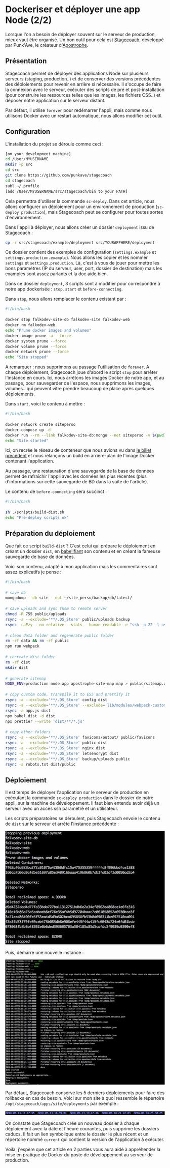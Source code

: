# Dockeriser et déployer une app Node \(2/2\)

Lorsque l'on a besoin de déployer souvent sur le serveur de production, mieux vaut être organisé. Un bon outil pour cela est [Stagecoach](https://github.com/punkave/stagecoach), développé par Punk'Ave, le créateur d'[Apostrophe](/blog/presentation-du-cms-apostrophe-1-3).

## Présentation

Stagecoach permet de déployer des applications Node sur plusieurs serveurs \(staging, production..\) et de conserver des versions précédentes des déploiements pour revenir en arrière si nécessaire. Il s'occupe de faire la connexion avec le serveur, exécuter des scripts de pré et post-installation \(pour construire les ressources telles que les images, les fichiers CSS..\) et déposer notre application sur le serveur distant.

Par défaut, il utilise `forever` pour redémarrer l'appli, mais comme nous utilisons Docker avec un restart automatique, nous allons modifier cet outil.

## Configuration

L'installation du projet se déroule comme ceci :

```bash
[on your development machine]
cd /User/MYUSERNAME
mkdir -p src
cd src
git clone https://github.com/punkave/stagecoach
cd stagecoach
subl ~/.profile
[add /User/MYUSERNAME/src/stagecoach/bin to your PATH]
```

Cela permettra d'utiliser la commande `sc-deploy`. Dans cet article, nous allons configurer un déploiement pour un environnement de production \(`sc-deploy production`\), mais Stagecoach peut se configurer pour toutes sortes d'environnement.

Dans l'appli à déployer, nous allons créer un dossier `deployment` issu de Stagecoach :

```bash
cp -r src/stagecoach/example/deployment src/YOURAPPHERE/deployment
```

Ce dossier contient des exemples de configuration \(`settings.example` et `settings.production.example`\). Nous allons les copier et les nommer `settings` et `settings.production`. Là, c'est à vous de jouer pour mettre les bons paramètres \(IP du serveur, user, port, dossier de destination) mais les examples sont assez parlants et la doc aide bien.

Dans ce dossier `deployment`, 3 scripts sont à modifier pour correspondre à notre app dockerisée : `stop`, `start` et `before-connecting`.

Dans `stop`, nous allons remplacer le contenu existant par :

```bash
#!/bin/bash

docker stop falkodev-site-db falkodev-site falkodev-web
docker rm falkodev-web
echo "Prune docker images and volumes"
docker image prune -a --force
docker system prune --force
docker volume prune --force
docker network prune --force
echo "Site stopped"
```

A remarquer : nous supprimons au passage l'utilisation de `forever`. A chaque déploiement, Stagecoach joue d'abord le script `stop` pour arrêter l'instance en cours. Ici, nous arrêtons les images Docker de notre app, et au passage, pour sauvegarder de l'espace, nous supprimons les images, volumes.. qui peuvent vitre prendre beaucoup de place après quelques déploiements.

Dans `start`, voici le contenu à mettre :

```bash
#!/bin/bash

docker network create siteperso
docker-compose up -d
docker run --rm --link falkodev-site-db:mongo --net siteperso -v $(pwd)/backup/db/latest/site/:/dump mongo bash -c 'mongorestore -d site /dump --host mongo:27017 --drop'
echo "Site started"
```

Ici, on recrée le réseau de conteneur que nous avions vu dans [le billet précédent](/dockeriser-et-deployer-une-app-node-1-2) et nous relançons un build en arrière-plan de l'image Docker contenant l'application.

Au passage, une restauration d'une sauvegarde de la base de données permet de rafraîchir l'appli avec les données les plus récentes \(plus d'informations sur cette sauvegarde de BD dans la suite de l'article\).

Le contenu de `before-connecting` sera succinct :

```bash
#!/bin/bash

sh ./scripts/build-dist.sh
echo "Pre-deploy scripts ok"
```

## Préparation du déploiement

Que fait ce script `build-dist` ? C'est celui qui prépare le déploiement en créant un dossier `dist`, en [babelifiant](https://babeljs.io/) son contenu et en créant la fameuse sauvegarde de base de données.

Voici son contenu, adapté à mon application mais les commentaires sont assez explicatifs je pense :

```bash
#!/bin/bash

# save db
mongodump --db site --out ~/site_perso/backup/db/latest/

# save uploads and sync them to remote server
chmod -R 755 public/uploads
rsync -a --exclude='**/.DS_Store' public/uploads backup
rsync -caPzy --no-relative --stats --human-readable -e "ssh -p 22 -l user" --exclude='**/.DS_Store' ./backup/uploads/ user@remote_server:/opt/stagecoach/apps/site/uploads/

# clean data folder and regenerate public folder
rm -rf data && rm -rf public
npm run webpack

# recreate dist folder
rm -rf dist
mkdir dist

# generate sitemap
NODE_ENV=production node app apostrophe-site-map:map > public/sitemap.xml && tail -n +2 public/sitemap.xml > public/sitemap.xml.tmp && mv public/sitemap.xml.tmp public/sitemap.xml

# copy custom code, transpile it to ES5 and prettify it
rsync -a --exclude='**/.DS_Store' config dist
rsync -a --exclude='**/.DS_Store' --exclude='lib/modules/webpack-custom/' lib dist
rsync -a app.js dist
npx babel dist -d dist
npx prettier --write 'dist/**/*.js'

# copy other folders
rsync -a --exclude='**/.DS_Store' favicons/output/ public/favicons
rsync -a --exclude='**/.DS_Store' public dist
rsync -a --exclude='**/.DS_Store' nginx dist
rsync -a --exclude='**/.DS_Store' letsencrypt dist
rsync -a --exclude='**/.DS_Store' backup/uploads public
rsync -a robots.txt dist/public
```

## Déploiement

Il est temps de déployer l'application sur le serveur de production en exécutant la commande `sc-deploy production` dans le dossier de notre appli, sur la machine de développement. Il faut bien entendu avoir déjà un serveur avec un accès ssh paramétré et un utilisateur.

Les scripts préparatoires se déroulent, puis Stagecoach envoie le contenu de `dist` sur le serveur et arrête l'instance précédente :

![](/assets/stop.png)

Puis, démarre une nouvelle instance :

![](/assets/start.png)

Par défaut, Stagecoach conserve les 5 derniers déploiements pour faire des rollbacks en cas de besoin. Voici sur mon site à quoi ressemble le répertoire `/opt/stagecoach/apps/site/deployments` par exemple :

![](/assets/deployments.png)

On constate que Stagecoach crée un nouveau dossier à chaque déploiement avec la date et l'heure courantes, puis supprime les dossiers caducs. Il fait un lien symbolique entre le dossier le plus récent et un répertoire nommé `current` qui contient la version de l'application à exécuter.

Voilà, j'espère que cet article en 2 parties vous aura aidé à appréhender la mise en pratique de Docker du poste de développement au serveur de production.

